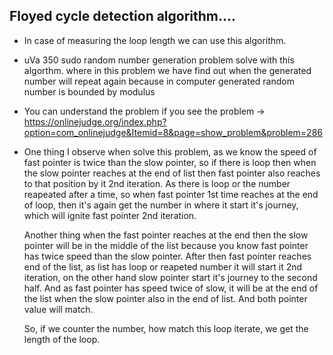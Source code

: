 ## Floyed cycle detection algorithm....
  - In case of measuring the loop length we can use this algorithm.
  - uVa 350 sudo random number generation problem solve with this algorthm. where in this problem we have find out when the generated         number will repeat again because in computer generated random number is bounded by modulus 
  - You can understand the problem if you see the problem -> https://onlinejudge.org/index.php?option=com_onlinejudge&Itemid=8&page=show_problem&problem=286


  - One thing I observe when solve this problem, as we know the speed of fast pointer is twice than the slow pointer, so if there is loop     then when the slow pointer reaches at the end of list then fast pointer also reaches to that position by it 2nd iteration. As there is     loop or the number reapeated after a time, so when fast pointer 1st time reaches at the end of loop, then it's again get the number       in where it start it's journey, which will ignite fast pointer 2nd iteration.
  
    Another thing when the fast pointer reaches at the end then the slow pointer will be in the middle of the list because you know fast       pointer has twice speed than the slow pointer. After then fast pointer reaches end of the list, as list has loop or reapeted number it     will start it 2nd iteration, on the other hand slow pointer start it's journey to the second half. And as fast pointer has speed twice     of slow, it will be at the end of the list when the slow pointer also in the end of list. And both pointer value will match. 
    
    So, if we counter the number, how match this loop iterate, we get the length of the loop.
    


